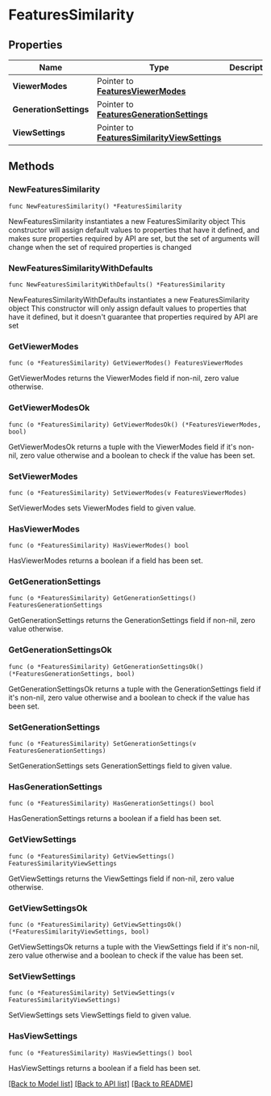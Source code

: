 # FeaturesSimilarity

## Properties

Name | Type | Description | Notes
------------ | ------------- | ------------- | -------------
**ViewerModes** | Pointer to [**FeaturesViewerModes**](FeaturesViewerModes.md) |  | [optional] 
**GenerationSettings** | Pointer to [**FeaturesGenerationSettings**](FeaturesGenerationSettings.md) |  | [optional] 
**ViewSettings** | Pointer to [**FeaturesSimilarityViewSettings**](FeaturesSimilarityViewSettings.md) |  | [optional] 

## Methods

### NewFeaturesSimilarity

`func NewFeaturesSimilarity() *FeaturesSimilarity`

NewFeaturesSimilarity instantiates a new FeaturesSimilarity object
This constructor will assign default values to properties that have it defined,
and makes sure properties required by API are set, but the set of arguments
will change when the set of required properties is changed

### NewFeaturesSimilarityWithDefaults

`func NewFeaturesSimilarityWithDefaults() *FeaturesSimilarity`

NewFeaturesSimilarityWithDefaults instantiates a new FeaturesSimilarity object
This constructor will only assign default values to properties that have it defined,
but it doesn't guarantee that properties required by API are set

### GetViewerModes

`func (o *FeaturesSimilarity) GetViewerModes() FeaturesViewerModes`

GetViewerModes returns the ViewerModes field if non-nil, zero value otherwise.

### GetViewerModesOk

`func (o *FeaturesSimilarity) GetViewerModesOk() (*FeaturesViewerModes, bool)`

GetViewerModesOk returns a tuple with the ViewerModes field if it's non-nil, zero value otherwise
and a boolean to check if the value has been set.

### SetViewerModes

`func (o *FeaturesSimilarity) SetViewerModes(v FeaturesViewerModes)`

SetViewerModes sets ViewerModes field to given value.

### HasViewerModes

`func (o *FeaturesSimilarity) HasViewerModes() bool`

HasViewerModes returns a boolean if a field has been set.

### GetGenerationSettings

`func (o *FeaturesSimilarity) GetGenerationSettings() FeaturesGenerationSettings`

GetGenerationSettings returns the GenerationSettings field if non-nil, zero value otherwise.

### GetGenerationSettingsOk

`func (o *FeaturesSimilarity) GetGenerationSettingsOk() (*FeaturesGenerationSettings, bool)`

GetGenerationSettingsOk returns a tuple with the GenerationSettings field if it's non-nil, zero value otherwise
and a boolean to check if the value has been set.

### SetGenerationSettings

`func (o *FeaturesSimilarity) SetGenerationSettings(v FeaturesGenerationSettings)`

SetGenerationSettings sets GenerationSettings field to given value.

### HasGenerationSettings

`func (o *FeaturesSimilarity) HasGenerationSettings() bool`

HasGenerationSettings returns a boolean if a field has been set.

### GetViewSettings

`func (o *FeaturesSimilarity) GetViewSettings() FeaturesSimilarityViewSettings`

GetViewSettings returns the ViewSettings field if non-nil, zero value otherwise.

### GetViewSettingsOk

`func (o *FeaturesSimilarity) GetViewSettingsOk() (*FeaturesSimilarityViewSettings, bool)`

GetViewSettingsOk returns a tuple with the ViewSettings field if it's non-nil, zero value otherwise
and a boolean to check if the value has been set.

### SetViewSettings

`func (o *FeaturesSimilarity) SetViewSettings(v FeaturesSimilarityViewSettings)`

SetViewSettings sets ViewSettings field to given value.

### HasViewSettings

`func (o *FeaturesSimilarity) HasViewSettings() bool`

HasViewSettings returns a boolean if a field has been set.


[[Back to Model list]](../README.md#documentation-for-models) [[Back to API list]](../README.md#documentation-for-api-endpoints) [[Back to README]](../README.md)


